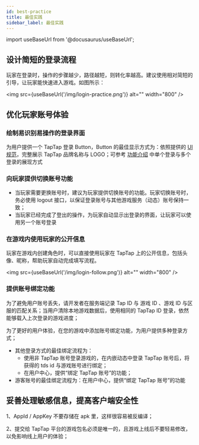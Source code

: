 ```yaml
---
id: best-practice
title: 最佳实践
sidebar_label: 最佳实践
---
```


import useBaseUrl from '@docusaurus/useBaseUrl';

## 设计简短的登录流程

玩家在登录时，操作的步骤越少，路径越短，则转化率越高。建议使用相对简短的引导，让玩家能快速进入游戏。如图所示：

<img src={useBaseUrl('/img/login-practice.png')} alt="" width="800" />

## 优化玩家账号体验

### 绘制易识别易操作的登录界面

为用户提供一个 TapTap 登录 Button，Button 的最佳显示方式为：依照提供的 [UI 规范](/v2/design)，完整展示 TapTap 品牌名称与 LOGO；可参考 [功能介绍](/v2/sdk/taptap-login/guide/start) 中单个登录与多个登录的展现方式



### 向玩家提供切换账号功能

- 当玩家需要更换账号时，建议为玩家提供切换账号的功能。玩家切换账号时，务必使用 logout 接口，以保证登录账号与其他游戏服务（动态）账号保持一致；
- 当玩家已经完成了登出的操作，为玩家自动显示出登录的界面，让玩家可以使用另一个账号登录


### 在游戏内使用玩家的公开信息
 
玩家在游戏内创建角色时，可以直接使用玩家在 TapTap 上的公开信息，包括头像、昵称，帮助玩家自动完成填写流程。  

<img src={useBaseUrl('/img/login-follow.png')} alt="" width="800" />

### 提供账号绑定功能
 
为了避免用户账号丢失，请开发者在服务端记录 Tap ID 与 游戏 ID 、游戏 ID 与区服的匹配关系；当用户清除本地游戏数据后，使用相同的 TapTap ID 登录，依然能够载入上次登录的游戏进度；  

为了更好的用户体验，在您的游戏中添加账号绑定功能，为用户提供多种登录方式；  

- 其他登录方式的最佳绑定流程为：  
    - 使用非 TapTap 账号登录游戏的，在内嵌动态中登录 TapTap 账号后，将获得的 tds id 与游戏账号进行绑定；  
    - 在用户中心，提供“绑定 TapTap 账号”的功能；  
- 游客账号的最佳绑定流程为：在用户中心，提供“绑定 TapTap 账号”的功能


## 妥善处理敏感信息，提高客户端安全性

1、AppId / AppKey 不要存储在 apk 里，这样很容易被反编译；  

2、提交给 TapTap 平台的游戏包名必须是唯一的，且游戏上线后不要轻易修改，以免影响线上用户的体验；   